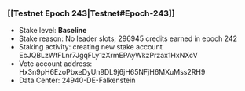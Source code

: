 ### [[Testnet Epoch 243|Testnet#Epoch-243]]
* Stake level: **Baseline**
* Stake reason: No leader slots; 296945 credits earned in epoch 242
* Staking activity: creating new stake account EcJQBLzWtFLnr7JgqFLy1zXrmEPAyWkzPrzax1HxNXcV
* Vote account address: Hx3n9pH6EzoPbxeDyUn9DL9j6jH65NFjH6MXuMss2RH9
* Data Center: 24940-DE-Falkenstein